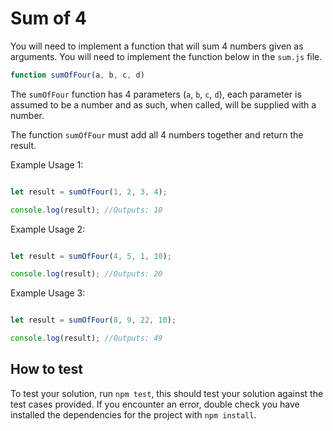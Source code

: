 
# Sum of 4

You will need to implement a function that will sum 4 numbers given as arguments. You will need to implement the function below in the `sum.js` file.

```js
function sumOfFour(a, b, c, d)
```

The `sumOfFour` function has 4 parameters (`a`, `b`, `c`, `d`), each parameter is assumed to be a number and as such, when called, will be supplied with a number.

The function `sumOfFour` must add all 4 numbers together and return the result.

Example Usage 1:

```js

let result = sumOfFour(1, 2, 3, 4);

console.log(result); //Outputs: 10

```

Example Usage 2:

```js

let result = sumOfFour(4, 5, 1, 10);

console.log(result); //Outputs: 20

```

Example Usage 3:

```js

let result = sumOfFour(8, 9, 22, 10);

console.log(result); //Outputs: 49

```


## How to test

To test your solution, run `npm test`, this should test your solution against the test cases provided. If you encounter an error, double check you have installed the dependencies for the project with `npm install`.

